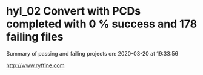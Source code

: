 # hyl_02 Convert with PCDs completed with 0 % success and 178 failing files

Summary of passing and failing projects on: 2020-03-20 at 19:33:56

http://www.ryffine.com
